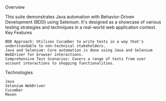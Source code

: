 Overview

This suite demonstrates Java automation with Behavior-Driven Development (BDD) using Selenium. It's designed as a showcase of various testing strategies and techniques in a real-world web application context.
Key Features

    BDD Approach: Utilizes Cucumber to write tests in a way that's understandable to non-technical stakeholders.
    Java and Selenium: Core automation is done using Java and Selenium WebDriver for browser interactions.
    Comprehensive Test Scenarios: Covers a range of tests from user account interactions to shopping functionalities.

Technologies

    Java
    Selenium WebDriver
    Cucumber
    Maven
